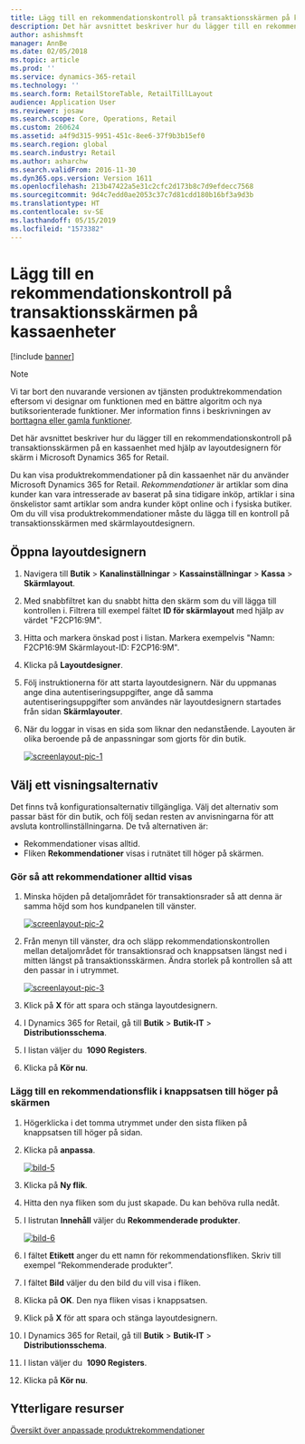 ```yaml
---
title: Lägg till en rekommendationskontroll på transaktionsskärmen på kassaenheter
description: Det här avsnittet beskriver hur du lägger till en rekommendationskontroll på transaktionsskärmen på en kassaenhet med hjälp av layoutdesignern för skärm i Microsoft Dynamics 365 for Retail.
author: ashishmsft
manager: AnnBe
ms.date: 02/05/2018
ms.topic: article
ms.prod: ''
ms.service: dynamics-365-retail
ms.technology: ''
ms.search.form: RetailStoreTable, RetailTillLayout
audience: Application User
ms.reviewer: josaw
ms.search.scope: Core, Operations, Retail
ms.custom: 260624
ms.assetid: a4f9d315-9951-451c-8ee6-37f9b3b15ef0
ms.search.region: global
ms.search.industry: Retail
ms.author: asharchw
ms.search.validFrom: 2016-11-30
ms.dyn365.ops.version: Version 1611
ms.openlocfilehash: 213b47422a5e31c2cfc2d173b8c7d9efdecc7568
ms.sourcegitcommit: 9d4c7edd0ae2053c37c7d81cdd180b16bf3a9d3b
ms.translationtype: HT
ms.contentlocale: sv-SE
ms.lasthandoff: 05/15/2019
ms.locfileid: "1573382"
---
```

# <a name="add-a-recommendations-control-to-the-transaction-screen-on-pos-devices"></a>Lägg till en rekommendationskontroll på transaktionsskärmen på kassaenheter

[!include [banner](includes/banner.md)]

> [!NOTE]
> Vi tar bort den nuvarande versionen av tjänsten produktrekommendation eftersom vi designar om funktionen med en bättre algoritm och nya butiksorienterade funktioner. Mer information finns i beskrivningen av [borttagna eller gamla funktioner](https://docs.microsoft.com/dynamics365/unified-operations/dev-itpro/migration-upgrade/deprecated-features).

Det här avsnittet beskriver hur du lägger till en rekommendationskontroll på transaktionsskärmen på en kassaenhet med hjälp av layoutdesignern för skärm i Microsoft Dynamics 365 for Retail.

Du kan visa produktrekommendationer på din kassaenhet när du använder Microsoft Dynamics 365 for Retail. *Rekommendationer* är artiklar som dina kunder kan vara intresserade av baserat på sina tidigare inköp, artiklar i sina önskelistor samt artiklar som andra kunder köpt online och i fysiska butiker. Om du vill visa produktrekommendationer måste du lägga till en kontroll på transaktionsskärmen med skärmlayoutdesignern.

## <a name="open-layout-designer"></a>Öppna layoutdesignern

1. Navigera till **Butik** &gt; **Kanalinställningar** &gt; **Kassainställningar** &gt; **Kassa** &gt; **Skärmlayout**.
2. Med snabbfiltret kan du snabbt hitta den skärm som du vill lägga till kontrollen i. Filtrera till exempel fältet **ID för skärmlayout** med hjälp av värdet "F2CP16:9M".
3. Hitta och markera önskad post i listan. Markera exempelvis "Namn: F2CP16:9M Skärmlayout-ID: F2CP16:9M".
4. Klicka på **Layoutdesigner**.
5. Följ instruktionerna för att starta layoutdesignern. När du uppmanas ange dina autentiseringsuppgifter, ange då samma autentiseringsuppgifter som användes när layoutdesignern startades från sidan **Skärmlayouter**.
6. När du loggar in visas en sida som liknar den nedanstående. Layouten är olika beroende på de anpassningar som gjorts för din butik.

    [![screenlayout-pic-1](./media/screenlayout-pic-1.png)](./media/screenlayout-pic-1.png)

## <a name="choose-a-display-option"></a>Välj ett visningsalternativ

Det finns två konfigurationsalternativ tillgängliga. Välj det alternativ som passar bäst för din butik, och följ sedan resten av anvisningarna för att avsluta kontrollinställningarna. De två alternativen är:

- Rekommendationer visas alltid.
- Fliken **Rekommendationer** visas i rutnätet till höger på skärmen.

### <a name="make-recommendations-always-visible"></a>Gör så att rekommendationer alltid visas

1. Minska höjden på detaljområdet för transaktionsrader så att denna är samma höjd som hos kundpanelen till vänster.

    [![screenlayout-pic-2](./media/screenlayout-pic-2.png)](./media/screenlayout-pic-2.png)

2. Från menyn till vänster, dra och släpp rekommendationskontrollen mellan detaljområdet för transaktionsrad och knappsatsen längst ned i mitten längst på transaktionsskärmen. Ändra storlek på kontrollen så att den passar in i utrymmet.

    [![screenlayout-pic-3](./media/screenlayout-pic-3.png)](./media/screenlayout-pic-3.png)

3. Klick på **X** för att spara och stänga layoutdesignern.
4. I Dynamics 365 for Retail, gå till **Butik** &gt; **Butik-IT** &gt; **Distributionsschema**.
5. I listan väljer du  **1090 Registers**.
6. Klicka på **Kör nu**.

### <a name="add-a-recommendations-tab-to-the-button-grid-on-the-right-side-of-the-screen"></a>Lägg till en rekommendationsflik i knappsatsen till höger på skärmen

1. Högerklicka i det tomma utrymmet under den sista fliken på knappsatsen till höger på sidan.
2. Klicka på **anpassa**.

    [![bild-5](./media/pic-5.png)](./media/pic-5.png)

3. Klicka på **Ny flik**.
4. Hitta den nya fliken som du just skapade. Du kan behöva rulla nedåt.
5. I listrutan **Innehåll** väljer du **Rekommenderade produkter**.

    [![bild-6](./media/pic-6.png)](./media/pic-6.png)

6. I fältet **Etikett** anger du ett namn för rekommendationsfliken. Skriv till exempel ”Rekommenderade produkter”.
7. I fältet **Bild** väljer du den bild du vill visa i fliken.
8. Klicka på **OK**. Den nya fliken visas i knappsatsen.
9. Klick på **X** för att spara och stänga layoutdesignern.
10. I Dynamics 365 for Retail, gå till **Butik** &gt; **Butik-IT** &gt; **Distributionsschema**.
11. I listan väljer du  **1090 Registers**.
12. Klicka på **Kör nu**.

## <a name="additional-resources"></a>Ytterligare resurser

[Översikt över anpassade produktrekommendationer](personalized-product-recommendations.md)
